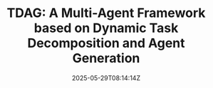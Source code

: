 ---
title: "TDAG: A Multi-Agent Framework based on Dynamic Task Decomposition and Agent Generation"
authors:
- Yaoxiang Wang
- Zhiyong Wu
- Junfeng Yao
- Jinsong Su
author_notes:
- 
- "通讯作者"
- 
- "通讯作者"
date: "2025-05-29T08:14:14Z"
publishDate: "2025-05-29T08:14:14Z"
publication_types: [directiona]
publication: "**Neural Networks.** (CCF-B类)"
---